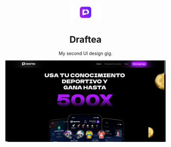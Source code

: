 <p align="center">
  <img alt="Draftea" src="https://raw.githubusercontent.com/Official-Phantom/Draftea/main/images/logo2.png" width="100" />
</p>
<h1 align="center">
  Draftea
</h1>
<p align="center">
  My second UI design gig.
</p>

![demo](https://raw.githubusercontent.com/Official-Phantom/Draftea/main/images/demo.png)
